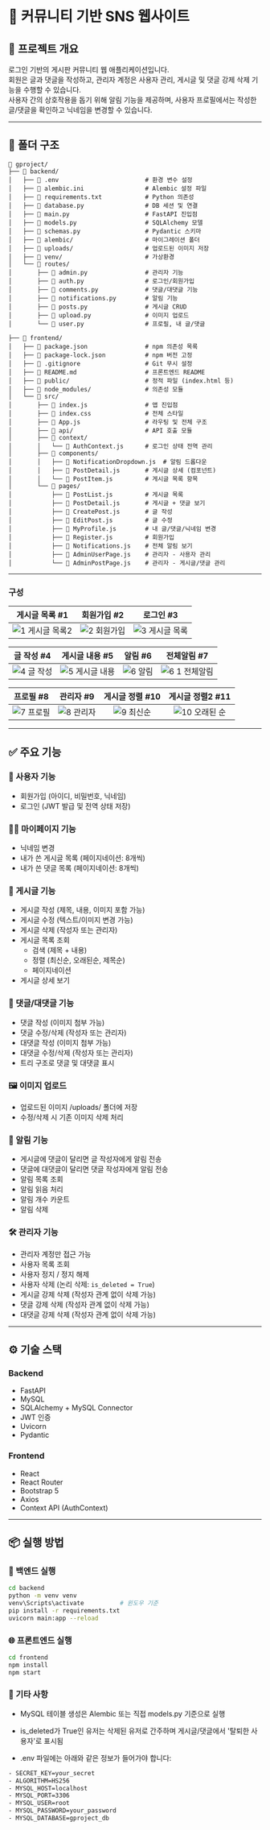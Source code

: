 # 📌 커뮤니티 기반 SNS 웹사이트

## 📖 프로젝트 개요

로그인 기반의 게시판 커뮤니티 웹 애플리케이션입니다.  
회원은 글과 댓글을 작성하고, 관리자 계정은 사용자 관리, 게시글 및 댓글 강제 삭제 기능을 수행할 수 있습니다.  
사용자 간의 상호작용을 돕기 위해 알림 기능을 제공하며, 사용자 프로필에서는 작성한 글/댓글을 확인하고 닉네임을 변경할 수 있습니다.

---


## 📁 폴더 구조

```
📁 gproject/
├── 📁 backend/
│   ├── 📜 .env                        # 환경 변수 설정
│   ├── 📜 alembic.ini                 # Alembic 설정 파일
│   ├── 📜 requirements.txt            # Python 의존성
│   ├── 📜 database.py                 # DB 세션 및 연결
│   ├── 📜 main.py                     # FastAPI 진입점
│   ├── 📜 models.py                   # SQLAlchemy 모델
│   ├── 📜 schemas.py                  # Pydantic 스키마
│   ├── 📁 alembic/                    # 마이그레이션 폴더
│   ├── 📁 uploads/                    # 업로드된 이미지 저장
│   ├── 📁 venv/                       # 가상환경
│   └── 📁 routes/
│       ├── 📜 admin.py                # 관리자 기능
│       ├── 📜 auth.py                 # 로그인/회원가입
│       ├── 📜 comments.py             # 댓글/대댓글 기능
│       ├── 📜 notifications.py        # 알림 기능
│       ├── 📜 posts.py                # 게시글 CRUD
│       ├── 📜 upload.py               # 이미지 업로드
│       └── 📜 user.py                 # 프로필, 내 글/댓글

├── 📁 frontend/
│   ├── 📜 package.json                # npm 의존성 목록
│   ├── 📜 package-lock.json           # npm 버전 고정
│   ├── 📜 .gitignore                  # Git 무시 설정
│   ├── 📜 README.md                   # 프론트엔드 README
│   ├── 📁 public/                     # 정적 파일 (index.html 등)
│   ├── 📁 node_modules/               # 의존성 모듈
│   └── 📁 src/
│       ├── 📜 index.js                # 앱 진입점
│       ├── 📜 index.css               # 전체 스타일
│       ├── 📜 App.js                  # 라우팅 및 전체 구조
│       ├── 📁 api/                    # API 호출 모듈
│       ├── 📁 context/
│       │   └── 📜 AuthContext.js      # 로그인 상태 전역 관리
│       ├── 📁 components/
│       │   ├── 📜 NotificationDropdown.js  # 알림 드롭다운
│       │   ├── 📜 PostDetail.js       # 게시글 상세 (컴포넌트)
│       │   └── 📜 PostItem.js         # 게시글 목록 항목
│       └── 📁 pages/
│           ├── 📜 PostList.js         # 게시글 목록
│           ├── 📜 PostDetail.js       # 게시글 + 댓글 보기
│           ├── 📜 CreatePost.js       # 글 작성
│           ├── 📜 EditPost.js         # 글 수정
│           ├── 📜 MyProfile.js        # 내 글/댓글/닉네임 변경
│           ├── 📜 Register.js         # 회원가입
│           ├── 📜 Notifications.js    # 전체 알림 보기
│           ├── 📜 AdminUserPage.js    # 관리자 - 사용자 관리
│           └── 📜 AdminPostPage.js    # 관리자 - 게시글/댓글 관리

```


---


### 구성
|게시글 목록 #1|회원가입 #2|로그인 #3|
|:---:|:---:|:---:|
|![1  게시글 목록2](https://github.com/user-attachments/assets/098a976b-ab3d-4357-84b7-c1d98094740a)|![2  회원가입](https://github.com/user-attachments/assets/ddaf51d0-025e-43fa-8f8d-b7180d8e2773)|![3  게시글 목록](https://github.com/user-attachments/assets/f16e27bb-bfd7-45d6-ab14-18cbe446e3a6)|


|글 작성 #4|게시글 내용 #5|알림 #6|전체알림 #7|
|:---:|:---:|:---:|:---:|
|![4  글 작성](https://github.com/user-attachments/assets/77922e9d-ab1f-49c6-bdd0-32ec0d94fc19)|![5  게시글 내용](https://github.com/user-attachments/assets/ebb27a21-c194-4c72-8b54-f9be7280056a)|![6  알림](https://github.com/user-attachments/assets/b455bc59-a65a-4771-8c68-a03b80f20e68)|![6 1 전체알림](https://github.com/user-attachments/assets/97f9528f-352c-4765-b23b-0f0f991b1677)|


|프로필 #8|관리자 #9|게시글 정렬 #10|게시글 정렬2 #11|
|:---:|:---:|:---:|:---:|
|![7  프로필](https://github.com/user-attachments/assets/ec0bdf25-2f53-4633-9247-8ef8c0d2ae9e)|![8  관리자](https://github.com/user-attachments/assets/a8f605e2-7826-412d-a39f-3d93192e04ae)|![9  최신순](https://github.com/user-attachments/assets/047effb4-4d18-4fff-8f9e-54dae214f0cf)|![10  오래된 순](https://github.com/user-attachments/assets/ebd4e3c3-3131-49e7-9292-7e2b26ea132a)|


---

## ✅ 주요 기능

### 👤 사용자 기능

- 회원가입 (아이디, 비밀번호, 닉네임)
- 로그인 (JWT 발급 및 전역 상태 저장)

### 🙋‍♂️ 마이페이지 기능

- 닉네임 변경
- 내가 쓴 게시글 목록 (페이지네이션: 8개씩)
- 내가 쓴 댓글 목록 (페이지네이션: 8개씩)

### 📝 게시글 기능

- 게시글 작성 (제목, 내용, 이미지 포함 가능)
- 게시글 수정 (텍스트/이미지 변경 가능)
- 게시글 삭제 (작성자 또는 관리자)
- 게시글 목록 조회
  - 검색 (제목 + 내용)
  - 정렬 (최신순, 오래된순, 제목순)
  - 페이지네이션
- 게시글 상세 보기

### 💬 댓글/대댓글 기능

- 댓글 작성 (이미지 첨부 가능)
- 댓글 수정/삭제 (작성자 또는 관리자)
- 대댓글 작성 (이미지 첨부 가능)
- 대댓글 수정/삭제 (작성자 또는 관리자)
- 트리 구조로 댓글 및 대댓글 표시

### 🖼️ 이미지 업로드

- 업로드된 이미지 /uploads/ 폴더에 저장
- 수정/삭제 시 기존 이미지 삭제 처리

### 🔔 알림 기능

- 게시글에 댓글이 달리면 글 작성자에게 알림 전송
- 댓글에 대댓글이 달리면 댓글 작성자에게 알림 전송
- 알림 목록 조회
- 알림 읽음 처리
- 알림 개수 카운트
- 알림 삭제

### 🛠 관리자 기능

- 관리자 계정만 접근 가능
- 사용자 목록 조회
- 사용자 정지 / 정지 해제
- 사용자 삭제 (논리 삭제: `is_deleted = True`)
- 게시글 강제 삭제 (작성자 관계 없이 삭제 가능)
- 댓글 강제 삭제 (작성자 관계 없이 삭제 가능)
- 대댓글 강제 삭제 (작성자 관계 없이 삭제 가능)

---

## ⚙️ 기술 스택

### Backend
- FastAPI
- MySQL
- SQLAlchemy + MySQL Connector
- JWT 인증
- Uvicorn
- Pydantic

### Frontend
- React
- React Router
- Bootstrap 5
- Axios
- Context API (AuthContext)

---

## 📦 실행 방법

### 🔧 백엔드 실행

```bash
cd backend
python -m venv venv
venv\Scripts\activate          # 윈도우 기준
pip install -r requirements.txt
uvicorn main:app --reload
```

### 🌐 프론트엔드 실행
```bash
cd frontend
npm install
npm start
```

### 📝 기타 사항
- MySQL 테이블 생성은 Alembic 또는 직접 models.py 기준으로 실행
- is_deleted가 True인 유저는 삭제된 유저로 간주하며 게시글/댓글에서 '탈퇴한 사용자'로 표시됨


- .env 파일에는 아래와 같은 정보가 들어가야 합니다:
```bash
- SECRET_KEY=your_secret
- ALGORITHM=HS256
- MYSQL_HOST=localhost
- MYSQL_PORT=3306
- MYSQL_USER=root
- MYSQL_PASSWORD=your_password
- MYSQL_DATABASE=gproject_db
```

